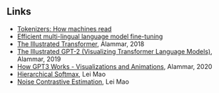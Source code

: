 ## Links

- [Tokenizers: How machines read](https://blog.floydhub.com/tokenization-nlp/)
- [Efficient multi-lingual language model fine-tuning](https://nlp.fast.ai/classification/2019/09/10/multifit.html)
- [The Illustrated Transformer](http://jalammar.github.io/illustrated-transformer/), Alammar, 2018
- [The Illustrated GPT-2 (Visualizing Transformer Language Models)](http://jalammar.github.io/illustrated-gpt2/), Alammar, 2019
- [How GPT3 Works - Visualizations and Animations](http://jalammar.github.io/how-gpt3-works-visualizations-animations/), Alammar, 2020
- [Hierarchical Softmax](https://leimao.github.io/article/Hierarchical-Softmax/), Lei Mao
- [Noise Contrastive Estimation](https://leimao.github.io/article/Noise-Contrastive-Estimation/), Lei Mao


